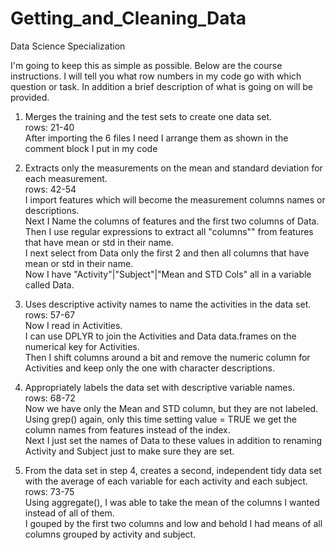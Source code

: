 # Getting_and_Cleaning_Data
Data Science Specialization  
  
I'm going to keep this as simple as possible. Below are the course instructions. I will tell you what row numbers in my code go with which question or task. In addition a brief description of what is going on will be provided.

1) Merges the training and the test sets to create one data set.  
rows: 21-40  
After importing the 6 files I need I arrange them as shown in the comment block I put in my code 

2) Extracts only the measurements on the mean and standard deviation for each measurement.  
rows: 42-54  
I import features which will become the measurement columns names or descriptions.  
Next I Name the columns of features and the first two columns of Data.  
Then I use regular expressions to extract all "columns"" from features that have mean or std in their name.  
I next select from Data only the first 2 and then all columns that have mean or std in their name.  
Now I have "Activity"|"Subject"|"Mean and STD Cols" all in a variable called Data.  

3) Uses descriptive activity names to name the activities in the data set.  
rows: 57-67  
Now I read in Activities.  
I can use DPLYR to join the Activities and Data data.frames on the numerical key for Activities.  
Then I shift columns around a bit and remove the numeric column for Activities and keep only the one with character descriptions.  

4) Appropriately labels the data set with descriptive variable names.  
rows: 68-72  
Now we have only the Mean and STD column, but they are not labeled.  
Using grep() again, only this time setting value = TRUE we get the column names from features instead of the index.  
Next I just set the names of Data to these values in addition to renaming Activity and Subject just to make sure they are set.  

5) From the data set in step 4, creates a second, independent tidy data set with the average of each variable for each activity and each subject.  
rows: 73-75  
Using aggregate(), I was able to take the mean of the columns I wanted instead of all of them.  
I gouped by the first two columns and low and behold I had means of all columns grouped by activity and subject.  

